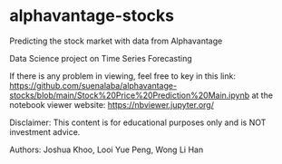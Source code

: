 # alphavantage-stocks
Predicting the stock market with data from Alphavantage

Data Science project on Time Series Forecasting 

If there is any problem in viewing, feel free to key in this link: https://github.com/suenalaba/alphavantage-stocks/blob/main/Stock%20Price%20Prediction%20Main.ipynb
at the notebook viewer website: https://nbviewer.jupyter.org/

Disclaimer: This content is for educational purposes only and is NOT investment advice.

Authors: Joshua Khoo, Looi Yue Peng, Wong Li Han
